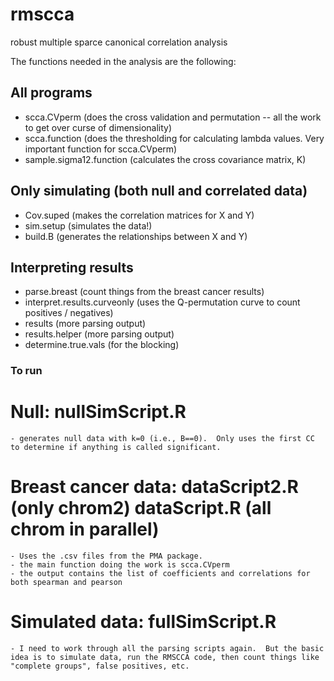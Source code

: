 rmscca
======

robust multiple sparce canonical correlation analysis

The functions needed in the analysis are the following:


All programs
------------

* scca.CVperm (does the cross validation and permutation -- all the work to get over curse of dimensionality)
* scca.function (does the thresholding for calculating lambda values.  Very important function for scca.CVperm)
* sample.sigma12.function (calculates the cross covariance matrix, K)



Only simulating (both null and correlated data)
-----------------------------------------------

* Cov.suped  (makes the correlation matrices for X and Y)
* sim.setup (simulates the data!)
* build.B  (generates the relationships between X and Y)


Interpreting results
--------------------

* parse.breast (count things from the breast cancer results)
* interpret.results.curveonly  (uses the Q-permutation curve to count positives / negatives)
* results (more parsing output)
* results.helper (more parsing output)
* determine.true.vals (for the blocking)



###  To run  ###

# Null: nullSimScript.R
	- generates null data with k=0 (i.e., B==0).  Only uses the first CC to determine if anything is called significant.

# Breast cancer data:  dataScript2.R (only chrom2)  dataScript.R (all chrom in parallel)
	- Uses the .csv files from the PMA package.  
	- the main function doing the work is scca.CVperm
	- the output contains the list of coefficients and correlations for both spearman and pearson

# Simulated data: fullSimScript.R
	- I need to work through all the parsing scripts again.  But the basic idea is to simulate data, run the RMSCCA code, then count things like "complete groups", false positives, etc.




